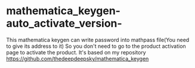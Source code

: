 # mathematica_keygen-auto_activate_version-
This mathematica keygen can write password into mathpass file(You need to give its address to it)
So you don't need to go to the product activation page to activate the product.
It's based on my repository https://github.com/thedeepdeepsky/mathematica_keygen

